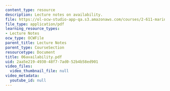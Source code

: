 ```yaml
---
content_type: resource
description: Lecture notes on availability.
file: https://ol-ocw-studio-app-qa.s3.amazonaws.com/courses/2-611-marine-power-and-propulsion-fall-2006/2aa5e219493048f77ad052b4b58ed901_06availability.pdf
file_type: application/pdf
learning_resource_types:
- Lecture Notes
ocw_type: OCWFile
parent_title: Lecture Notes
parent_type: CourseSection
resourcetype: Document
title: 06availability.pdf
uid: 2aa5e219-4930-48f7-7ad0-52b4b58ed901
video_files:
  video_thumbnail_file: null
video_metadata:
  youtube_id: null
---
```

